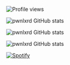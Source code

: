 ![Profile views](https://gpvc.arturio.dev/pwnlxrd)

![pwnlxrd GitHub stats](https://github-readme-streak-stats.herokuapp.com/?user=pwnlxrd&theme=react&border=61dafb&hide_border=true)

![pwnlxrd GitHub stats](https://github-readme-stats.vercel.app/api?username=pwnlxrd&show_icons=true&theme=react&border_color=61dafb&hide_border=true)

![pwnlxrd GitHub stats](https://github-readme-stats.vercel.app/api/top-langs/?username=pwnlxrd&hide=c%23,powershell,Mathematica,Ruby,Objective-C,Objective-C%2b%2b,Cuda&title_color=61dafb&text_color=ffffff&icon_color=61dafb&bg_color=20232a&langs_count=8&layout=compact&border_color=61dafb&hide_border=true)

[![Spotify](https://pwnlxrd.vercel.app/api/spotify)](https://open.spotify.com/user/lxrd)